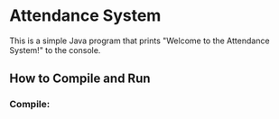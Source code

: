 # Attendance System

This is a simple Java program that prints "Welcome to the Attendance System!" to the console.

## How to Compile and Run

### Compile:
